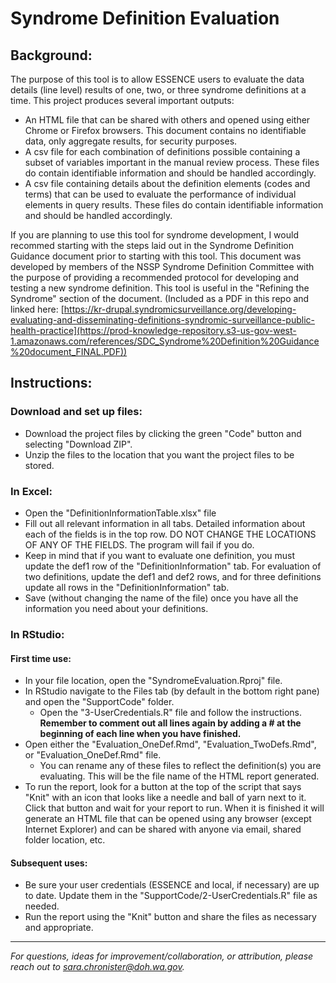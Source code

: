 # Syndrome Definition Evaluation

## Background:

The purpose of this tool is to allow ESSENCE users to evaluate the data details (line level) results of one, two, or three syndrome definitions at a time. This project produces several important outputs: 
* An HTML file that can be shared with others and opened using either Chrome or Firefox browsers. This document contains no identifiable data, only aggregate results, for security purposes. 
* A csv file for each combination of definitions possible containing a subset of variables important in the manual review process. These files do contain identifiable information and should be handled accordingly. 
* A csv file containing details about the definition elements (codes and terms) that can be used to evaluate the performance of individual elements in query results. These files do contain identifiable information and should be handled accordingly. 

If you are planning to use this tool for syndrome development, I would recommed starting with the steps laid out in the Syndrome Definition Guidance document prior to starting with this tool. This document was developed by members of the NSSP Syndrome Definition Committee with the purpose of providing a recommended protocol for developing and testing a new syndrome definition. This tool is useful in the "Refining the Syndrome" section of the document. (Included as a PDF in this repo and linked here: [https://kr-drupal.syndromicsurveillance.org/developing-evaluating-and-disseminating-definitions-syndromic-surveillance-public-health-practice](https://prod-knowledge-repository.s3-us-gov-west-1.amazonaws.com/references/SDC_Syndrome%20Definition%20Guidance%20document_FINAL.PDF))

## Instructions:

### Download and set up files:
* Download the project files by clicking the green "Code" button and selecting "Download ZIP".
* Unzip the files to the location that you want the project files to be stored.

### In Excel:
* Open the "DefinitionInformationTable.xlsx" file
* Fill out all relevant information in all tabs. Detailed information about each of the fields is in the top row. DO NOT CHANGE THE LOCATIONS OF ANY OF THE FIELDS. The program will fail if you do. 
* Keep in mind that if you want to evaluate one definition, you must update the def1 row of the "DefinitionInformation" tab. For evaluation of two definitions, update the def1 and def2 rows, and for three definitions update all rows in the "DefinitionInformation" tab. 
* Save (without changing the name of the file) once you have all the information you need about your definitions.

### In RStudio: 

#### First time use:  
* In your file location, open the "SyndromeEvaluation.Rproj" file.
* In RStudio navigate to the Files tab (by default in the bottom right pane) and open the "SupportCode" folder.
  + Open the "3-UserCredentials.R" file and follow the instructions. **Remember to comment out all lines again by adding a # at the beginning of each line when you have finished.** 
* Open either the "Evaluation_OneDef.Rmd", "Evaluation_TwoDefs.Rmd", or "Evaluation_OneDef.Rmd" file.
  + You can rename any of these files to reflect the definition(s) you are evaluating. This will be the file name of the HTML report generated.
* To run the report, look for a button at the top of the script that says "Knit" with an icon that looks like a needle and ball of yarn next to it. Click that button and wait for your report to run. When it is finished it will generate an HTML file that can be opened using any browser (except Internet Explorer) and can be shared with anyone via email, shared folder location, etc.

#### Subsequent uses: 
* Be sure your user credentials (ESSENCE and local, if necessary) are up to date. Update them in the "SupportCode/2-UserCredentials.R" file as needed. 
* Run the report using the "Knit" button and share the files as necessary and appropriate.

___
*For questions, ideas for improvement/collaboration, or attribution, please reach out to <sara.chronister@doh.wa.gov>.*
